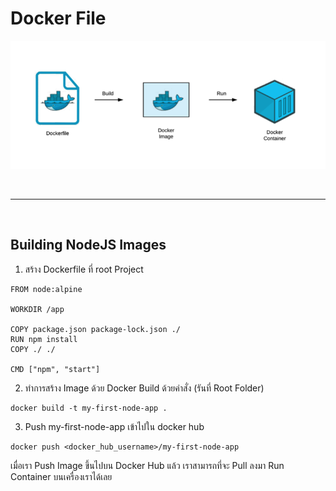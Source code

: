 # Docker File

![Docker File](./lessons/images/docker-file.png)

<br><hr><br>

## Building NodeJS Images

1. สร้าง Dockerfile ที่ root Project

```
FROM node:alpine

WORKDIR /app

COPY package.json package-lock.json ./
RUN npm install
COPY ./ ./

CMD ["npm", "start"]
```

2. ทำการสร้าง Image ด้วย Docker Build ด้วยคำสั่ง (รันที่ Root Folder)

```
docker build -t my-first-node-app .
```

3. Push my-first-node-app เข้าไปใน docker hub

```
docker push <docker_hub_username>/my-first-node-app
```

เมื่อเรา Push Image ขึ้นไปบน Docker Hub แล้ว เราสามารถที่จะ Pull ลงมา Run Container บนเครื่องเราได้เลย
